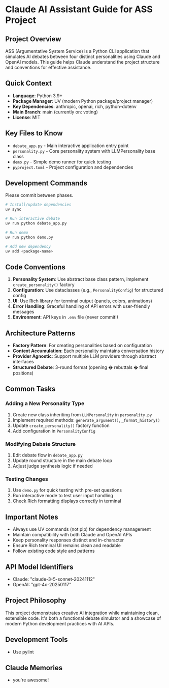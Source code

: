 # Claude AI Assistant Guide for ASS Project

## Project Overview
ASS (Argumentative System Service) is a Python CLI application that simulates AI debates between four distinct personalities using Claude and OpenAI models. This guide helps Claude understand the project structure and conventions for effective assistance.

## Quick Context
- **Language**: Python 3.9+
- **Package Manager**: UV (modern Python package/project manager)
- **Key Dependencies**: anthropic, openai, rich, python-dotenv
- **Main Branch**: main (currently on: voting)
- **License**: MIT

## Key Files to Know
- `debate_app.py` - Main interactive application entry point
- `personality.py` - Core personality system with LLMPersonality base class
- `demo.py` - Simple demo runner for quick testing
- `pyproject.toml` - Project configuration and dependencies

## Development Commands
Please commit between phases.

```bash
# Install/update dependencies
uv sync

# Run interactive debate
uv run python debate_app.py

# Run demo
uv run python demo.py

# Add new dependency
uv add <package-name>
```

## Code Conventions
1. **Personality System**: Use abstract base class pattern, implement `create_personality()` factory
2. **Configuration**: Use dataclasses (e.g., `PersonalityConfig`) for structured config
3. **UI**: Use Rich library for terminal output (panels, colors, animations)
4. **Error Handling**: Graceful handling of API errors with user-friendly messages
5. **Environment**: API keys in `.env` file (never commit!)

## Architecture Patterns
- **Factory Pattern**: For creating personalities based on configuration
- **Context Accumulation**: Each personality maintains conversation history
- **Provider Agnostic**: Support multiple LLM providers through abstract interfaces
- **Structured Debate**: 3-round format (opening � rebuttals � final positions)

## Common Tasks
### Adding a New Personality Type
1. Create new class inheriting from `LLMPersonality` in `personality.py`
2. Implement required methods: `generate_argument()`, `_format_history()`
3. Update `create_personality()` factory function
4. Add configuration in `PersonalityConfig`

### Modifying Debate Structure
1. Edit debate flow in `debate_app.py`
2. Update round structure in the main debate loop
3. Adjust judge synthesis logic if needed

### Testing Changes
1. Use `demo.py` for quick testing with pre-set questions
2. Run interactive mode to test user input handling
3. Check Rich formatting displays correctly in terminal

## Important Notes
- Always use UV commands (not pip) for dependency management
- Maintain compatibility with both Claude and OpenAI APIs
- Keep personality responses distinct and in-character
- Ensure Rich terminal UI remains clean and readable
- Follow existing code style and patterns

## API Model Identifiers
- Claude: "claude-3-5-sonnet-20241112"
- OpenAI: "gpt-4o-20250117"

## Project Philosophy
This project demonstrates creative AI integration while maintaining clean, extensible code. It's both a functional debate simulator and a showcase of modern Python development practices with AI APIs.

## Development Tools
- Use pylint

## Claude Memories
- you're awesome!